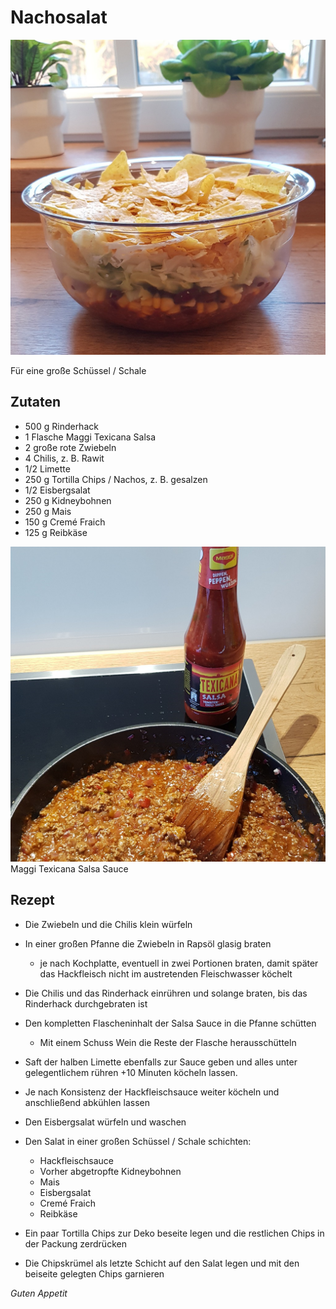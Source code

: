 # Nachosalat

![img](imgs/Nachosalat.jpg)

Für eine große Schüssel / Schale

## Zutaten
- 500 g Rinderhack
- 1 Flasche Maggi Texicana Salsa
- 2 große rote Zwiebeln
- 4 Chilis, z. B. Rawit
- 1/2 Limette
- 250 g Tortilla Chips / Nachos, z. B. gesalzen
- 1/2 Eisbergsalat
- 250 g Kidneybohnen
- 250 g Mais
- 150 g Cremé Fraich
- 125 g Reibkäse

![img](imgs/Nachosalat_Sauce.jpg)
Maggi Texicana Salsa Sauce

## Rezept
- Die Zwiebeln und die Chilis klein würfeln

- In einer großen Pfanne die Zwiebeln in Rapsöl glasig braten
  - je nach Kochplatte, eventuell in zwei Portionen braten, damit später das Hackfleisch nicht im austretenden Fleischwasser köchelt

- Die Chilis und das Rinderhack einrühren und solange braten, bis das Rinderhack durchgebraten ist

- Den kompletten Flascheninhalt der Salsa Sauce in die Pfanne schütten
  - Mit einem Schuss Wein die Reste der Flasche herausschütteln

- Saft der halben Limette ebenfalls zur Sauce geben und alles unter gelegentlichem rühren +10 Minuten köcheln lassen.

- Je nach Konsistenz der Hackfleischsauce weiter köcheln und anschließend abkühlen lassen

- Den Eisbergsalat würfeln und waschen

- Den Salat in einer großen Schüssel / Schale schichten:
  - Hackfleischsauce
  - Vorher abgetropfte Kidneybohnen
  - Mais
  - Eisbergsalat
  - Cremé Fraich
  - Reibkäse

- Ein paar Tortilla Chips zur Deko beseite legen und die restlichen Chips in der Packung zerdrücken

- Die Chipskrümel als letzte Schicht auf den Salat legen und mit den beiseite gelegten Chips garnieren

*Guten Appetit*

